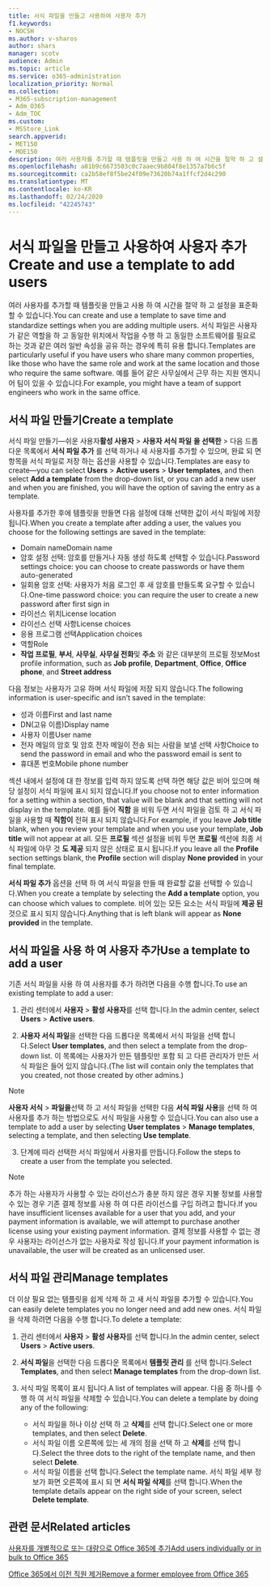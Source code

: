 ```yaml
---
title: 서식 파일을 만들고 사용하여 사용자 추가
f1.keywords:
- NOCSH
ms.author: v-sharos
author: shars
manager: scotv
audience: Admin
ms.topic: article
ms.service: o365-administration
localization_priority: Normal
ms.collection:
- M365-subscription-management
- Adm_O365
- Adm_TOC
ms.custom:
- MSStore_Link
search.appverid:
- MET150
- MOE150
description: 여러 사용자를 추가할 때 템플릿을 만들고 사용 하 여 시간을 절약 하 고 설정을 표준화할 수 있습니다.
ms.openlocfilehash: a81b9c6673503c0c7aaec9b804f8e1357a7b6c5f
ms.sourcegitcommit: ca2b58ef8f5be24f09e73620b74a1ffcf2d4c290
ms.translationtype: MT
ms.contentlocale: ko-KR
ms.lasthandoff: 02/24/2020
ms.locfileid: "42245743"
---
```

# <a name="create-and-use-a-template-to-add-users"></a><span data-ttu-id="f8b92-103">서식 파일을 만들고 사용하여 사용자 추가</span><span class="sxs-lookup"><span data-stu-id="f8b92-103">Create and use a template to add users</span></span>

<span data-ttu-id="f8b92-104">여러 사용자를 추가할 때 템플릿을 만들고 사용 하 여 시간을 절약 하 고 설정을 표준화할 수 있습니다.</span><span class="sxs-lookup"><span data-stu-id="f8b92-104">You can create and use a template to save time and standardize settings when you are adding multiple users.</span></span> <span data-ttu-id="f8b92-105">서식 파일은 사용자가 같은 역할을 하 고 동일한 위치에서 작업을 수행 하 고 동일한 소프트웨어를 필요로 하는 것과 같은 여러 일반 속성을 공유 하는 경우에 특히 유용 합니다.</span><span class="sxs-lookup"><span data-stu-id="f8b92-105">Templates are particularly useful if you have users who share many common properties, like those who have the same role and work at the same location and those who require the same software.</span></span> <span data-ttu-id="f8b92-106">예를 들어 같은 사무실에서 근무 하는 지원 엔지니어 팀이 있을 수 있습니다.</span><span class="sxs-lookup"><span data-stu-id="f8b92-106">For example, you might have a team of support engineers who work in the same office.</span></span>  

## <a name="create-a-template"></a><span data-ttu-id="f8b92-107">서식 파일 만들기</span><span class="sxs-lookup"><span data-stu-id="f8b92-107">Create a template</span></span>

<span data-ttu-id="f8b92-108">서식 파일 만들기&mdash;쉬운 사용자**활성 사용자** > **사용자 서식 파일** **을 선택한** > 다음 드롭다운 목록에서 **서식 파일 추가** 를 선택 하거나 새 사용자를 추가할 수 있으며, 완료 되 면 항목을 서식 파일로 저장 하는 옵션을 사용할 수 있습니다.</span><span class="sxs-lookup"><span data-stu-id="f8b92-108">Templates are easy to create&mdash;you can select **Users** > **Active users** > **User templates**, and then select **Add a template** from the drop-down list, or you can add a new user and when you are finished, you will have the option of saving the entry as a template.</span></span>

<span data-ttu-id="f8b92-109">사용자를 추가한 후에 템플릿을 만들면 다음 설정에 대해 선택한 값이 서식 파일에 저장 됩니다.</span><span class="sxs-lookup"><span data-stu-id="f8b92-109">When you create a template after adding a user, the values you choose for the following settings are saved in the template:</span></span>

- <span data-ttu-id="f8b92-110">Domain name</span><span class="sxs-lookup"><span data-stu-id="f8b92-110">Domain name</span></span>
- <span data-ttu-id="f8b92-111">암호 설정 선택: 암호를 만들거나 자동 생성 하도록 선택할 수 있습니다.</span><span class="sxs-lookup"><span data-stu-id="f8b92-111">Password settings choice: you can choose to create passwords or have them auto-generated</span></span>
- <span data-ttu-id="f8b92-112">일회용 암호 선택: 사용자가 처음 로그인 후 새 암호를 만들도록 요구할 수 있습니다.</span><span class="sxs-lookup"><span data-stu-id="f8b92-112">One-time password choice: you can require the user to create a new password after first sign in</span></span>
- <span data-ttu-id="f8b92-113">라이선스 위치</span><span class="sxs-lookup"><span data-stu-id="f8b92-113">License location</span></span>
- <span data-ttu-id="f8b92-114">라이선스 선택 사항</span><span class="sxs-lookup"><span data-stu-id="f8b92-114">License choices</span></span>
- <span data-ttu-id="f8b92-115">응용 프로그램 선택</span><span class="sxs-lookup"><span data-stu-id="f8b92-115">Application choices</span></span>
- <span data-ttu-id="f8b92-116">역할</span><span class="sxs-lookup"><span data-stu-id="f8b92-116">Role</span></span>
- <span data-ttu-id="f8b92-117">**작업 프로필**, **부서**, **사무실**, **사무실 전화**및 **주소** 와 같은 대부분의 프로필 정보</span><span class="sxs-lookup"><span data-stu-id="f8b92-117">Most profile information, such as **Job profile**, **Department**, **Office**, **Office phone**, and **Street address**</span></span> 

<span data-ttu-id="f8b92-118">다음 정보는 사용자가 고유 하며 서식 파일에 저장 되지 않습니다.</span><span class="sxs-lookup"><span data-stu-id="f8b92-118">The following information is user-specific and isn’t saved in the template:</span></span>

- <span data-ttu-id="f8b92-119">성과 이름</span><span class="sxs-lookup"><span data-stu-id="f8b92-119">First and last name</span></span>
- <span data-ttu-id="f8b92-120">DN(고유 이름)</span><span class="sxs-lookup"><span data-stu-id="f8b92-120">Display name</span></span>
- <span data-ttu-id="f8b92-121">사용자 이름</span><span class="sxs-lookup"><span data-stu-id="f8b92-121">User name</span></span>
- <span data-ttu-id="f8b92-122">전자 메일의 암호 및 암호 전자 메일이 전송 되는 사람을 보낼 선택 사항</span><span class="sxs-lookup"><span data-stu-id="f8b92-122">Choice to send the password in email and who the password email is sent to</span></span>
- <span data-ttu-id="f8b92-123">휴대폰 번호</span><span class="sxs-lookup"><span data-stu-id="f8b92-123">Mobile phone number</span></span>

<span data-ttu-id="f8b92-124">섹션 내에서 설정에 대 한 정보를 입력 하지 않도록 선택 하면 해당 값은 비어 있으며 해당 설정이 서식 파일에 표시 되지 않습니다.</span><span class="sxs-lookup"><span data-stu-id="f8b92-124">If you choose not to enter information for a setting within a section, that value will be blank and that setting will not display in the template.</span></span> <span data-ttu-id="f8b92-125">예를 들어 **직함** 을 비워 두면 서식 파일을 검토 하 고 서식 파일을 사용할 때 **직함이** 전혀 표시 되지 않습니다.</span><span class="sxs-lookup"><span data-stu-id="f8b92-125">For example, if you leave **Job title** blank, when you review your template and when you use your template, **Job title** will not appear at all.</span></span> <span data-ttu-id="f8b92-126">모든 **프로필** 섹션 설정을 비워 두면 **프로필** 섹션에 최종 서식 파일에 아무 것 **도 제공** 되지 않은 상태로 표시 됩니다.</span><span class="sxs-lookup"><span data-stu-id="f8b92-126">If you leave all the **Profile** section settings blank, the **Profile** section will display **None provided** in your final template.</span></span>

<span data-ttu-id="f8b92-127">**서식 파일 추가** 옵션을 선택 하 여 서식 파일을 만들 때 완료할 값을 선택할 수 있습니다.</span><span class="sxs-lookup"><span data-stu-id="f8b92-127">When you create a template by selecting the **Add a template** option, you can choose which values to complete.</span></span> <span data-ttu-id="f8b92-128">비어 있는 모든 요소는 서식 파일에 **제공 된** 것으로 표시 되지 않습니다.</span><span class="sxs-lookup"><span data-stu-id="f8b92-128">Anything that is left blank will appear as **None provided** in the template.</span></span>

## <a name="use-a-template-to-add-a-user"></a><span data-ttu-id="f8b92-129">서식 파일을 사용 하 여 사용자 추가</span><span class="sxs-lookup"><span data-stu-id="f8b92-129">Use a template to add a user</span></span>

<span data-ttu-id="f8b92-130">기존 서식 파일을 사용 하 여 사용자를 추가 하려면 다음을 수행 합니다.</span><span class="sxs-lookup"><span data-stu-id="f8b92-130">To use an existing template to add a user:</span></span>

1. <span data-ttu-id="f8b92-131">관리 센터에서 **사용자** > **활성 사용자**를 선택 합니다.</span><span class="sxs-lookup"><span data-stu-id="f8b92-131">In the admin center, select **Users** > **Active users**.</span></span>

2. <span data-ttu-id="f8b92-132">**사용자 서식 파일**을 선택한 다음 드롭다운 목록에서 서식 파일을 선택 합니다.</span><span class="sxs-lookup"><span data-stu-id="f8b92-132">Select **User templates**, and then select a template from the drop-down list.</span></span> <span data-ttu-id="f8b92-133">이 목록에는 사용자가 만든 템플릿만 포함 되 고 다른 관리자가 만든 서식 파일은 들어 있지 않습니다.</span><span class="sxs-lookup"><span data-stu-id="f8b92-133">(The list will contain only the templates that you created, not those created by other admins.)</span></span>

 > [!NOTE]
 > <span data-ttu-id="f8b92-134">**사용자 서식** > **파일을**선택 하 고 서식 파일을 선택한 다음 **서식 파일 사용**을 선택 하 여 사용자를 추가 하는 방법으로도 서식 파일을 사용할 수 있습니다.</span><span class="sxs-lookup"><span data-stu-id="f8b92-134">You can also use a template to add a user by selecting **User templates** > **Manage templates**, selecting a template, and then selecting **Use template**.</span></span>

3. <span data-ttu-id="f8b92-135">단계에 따라 선택한 서식 파일에서 사용자를 만듭니다.</span><span class="sxs-lookup"><span data-stu-id="f8b92-135">Follow the steps to create a user from the template you selected.</span></span>

> [!NOTE]
> <span data-ttu-id="f8b92-136">추가 하는 사용자가 사용할 수 있는 라이선스가 충분 하지 않은 경우 지불 정보를 사용할 수 있는 경우 기존 결제 정보를 사용 하 여 다른 라이선스를 구입 하려고 합니다.</span><span class="sxs-lookup"><span data-stu-id="f8b92-136">If you have insufficient licenses available for a user that you add, and your payment information is available, we will attempt to purchase another license using your existing payment information.</span></span> <span data-ttu-id="f8b92-137">결제 정보를 사용할 수 없는 경우 사용자는 라이선스가 없는 사용자로 작성 됩니다.</span><span class="sxs-lookup"><span data-stu-id="f8b92-137">If your payment information is unavailable, the user will be created as an unlicensed user.</span></span>

## <a name="manage-templates"></a><span data-ttu-id="f8b92-138">서식 파일 관리</span><span class="sxs-lookup"><span data-stu-id="f8b92-138">Manage templates</span></span>

<span data-ttu-id="f8b92-139">더 이상 필요 없는 템플릿을 쉽게 삭제 하 고 새 서식 파일을 추가할 수 있습니다.</span><span class="sxs-lookup"><span data-stu-id="f8b92-139">You can easily delete templates you no longer need and add new ones.</span></span> <span data-ttu-id="f8b92-140">서식 파일을 삭제 하려면 다음을 수행 합니다.</span><span class="sxs-lookup"><span data-stu-id="f8b92-140">To delete a template:</span></span>

1. <span data-ttu-id="f8b92-141">관리 센터에서 **사용자** > **활성 사용자**를 선택 합니다.</span><span class="sxs-lookup"><span data-stu-id="f8b92-141">In the admin center, select **Users** > **Active users**.</span></span>

2. <span data-ttu-id="f8b92-142">**서식 파일**을 선택한 다음 드롭다운 목록에서 **템플릿 관리** 를 선택 합니다.</span><span class="sxs-lookup"><span data-stu-id="f8b92-142">Select **Templates**, and then select **Manage templates** from the drop-down list.</span></span>

3. <span data-ttu-id="f8b92-143">서식 파일 목록이 표시 됩니다.</span><span class="sxs-lookup"><span data-stu-id="f8b92-143">A list of templates will appear.</span></span> <span data-ttu-id="f8b92-144">다음 중 하나를 수행 하 여 서식 파일을 삭제할 수 있습니다.</span><span class="sxs-lookup"><span data-stu-id="f8b92-144">You can delete a template by doing any of the following:</span></span>
    - <span data-ttu-id="f8b92-145">서식 파일을 하나 이상 선택 하 고 **삭제**를 선택 합니다.</span><span class="sxs-lookup"><span data-stu-id="f8b92-145">Select one or more templates, and then select **Delete**.</span></span> 
    - <span data-ttu-id="f8b92-146">서식 파일 이름 오른쪽에 있는 세 개의 점을 선택 하 고 **삭제**를 선택 합니다.</span><span class="sxs-lookup"><span data-stu-id="f8b92-146">Select the three dots to the right of the template name, and then select **Delete**.</span></span>
    - <span data-ttu-id="f8b92-147">서식 파일 이름을 선택 합니다.</span><span class="sxs-lookup"><span data-stu-id="f8b92-147">Select the template name.</span></span> <span data-ttu-id="f8b92-148">서식 파일 세부 정보가 화면 오른쪽에 표시 되 면 **서식 파일 삭제**를 선택 합니다.</span><span class="sxs-lookup"><span data-stu-id="f8b92-148">When the template details appear on the right side of your screen, select **Delete template**.</span></span>

## <a name="related-articles"></a><span data-ttu-id="f8b92-149">관련 문서</span><span class="sxs-lookup"><span data-stu-id="f8b92-149">Related articles</span></span>

[<span data-ttu-id="f8b92-150">사용자를 개별적으로 또는 대량으로 Office 365에 추가</span><span class="sxs-lookup"><span data-stu-id="f8b92-150">Add users individually or in bulk to Office 365</span></span>](add-users.md)

[<span data-ttu-id="f8b92-151">Office 365에서 이전 직원 제거</span><span class="sxs-lookup"><span data-stu-id="f8b92-151">Remove a former employee from Office 365</span></span>](remove-former-employee.md)
  